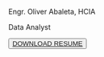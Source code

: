 <p>
  Engr. Oliver Abaleta, HCIA
</p>

<p>
  Data Analyst
</p>

<button><a href = "https://drive.google.com/file/d/1p80sXrPdXWD4l8yzWe7ga8KgPFQp7z-G/view?usp=share_link" 
   target = "_blank"> DOWNLOAD RESUME
</a></button>

